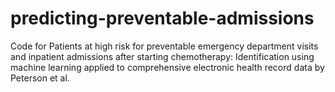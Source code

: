 # predicting-preventable-admissions
Code for Patients at high risk for preventable emergency department visits and inpatient admissions after starting chemotherapy: Identification using machine learning applied to comprehensive electronic health record data by Peterson et al.
